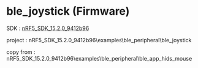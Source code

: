 # ble_joystick (Firmware)

SDK : [nRF5_SDK_15.2.0_9412b96](https://www.nordicsemi.com/-/media/Software-and-other-downloads/SDKs/nRF5/Binaries/nRF5SDK15209412b96.zip)

project : nRF5_SDK_15.2.0_9412b96\examples\ble_peripheral\ble_joystick

copy from : nRF5_SDK_15.2.0_9412b96\examples\ble_peripheral\ble_app_hids_mouse


